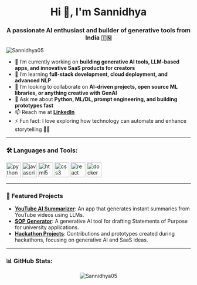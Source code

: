 <h1 align="center">Hi 👋, I'm Sannidhya</h1>
<h3 align="center">A passionate AI enthusiast and builder of generative tools from India 🇮🇳</h3>

<p align="left">
  <img src="https://komarev.com/ghpvc/?username=Sannidhya05&label=Profile%20views&color=0e75b6&style=flat" alt="Sannidhya05" />
</p>

- 🔭 I’m currently working on **building generative AI tools, LLM-based apps, and innovative SaaS products for creators**
- 🌱 I’m learning **full-stack development, cloud deployment, and advanced NLP**
- 👯 I’m looking to collaborate on **AI-driven projects, open source ML libraries, or anything creative with GenAI**
- 💬 Ask me about **Python, ML/DL, prompt engineering, and building prototypes fast**
- 📫 Reach me at **[LinkedIn](https://www.linkedin.com/in/sannidhyajaiswal)**
- ⚡ Fun fact: I love exploring how technology can automate and enhance storytelling 🎥✨

---

### 🛠️ Languages and Tools:
<p align="left">
  <img src="https://cdn.jsdelivr.net/gh/devicons/devicon/icons/python/python-original.svg" alt="python" width="40" height="40"/>
  <img src="https://cdn.jsdelivr.net/gh/devicons/devicon/icons/javascript/javascript-original.svg" alt="javascript" width="40" height="40"/>
  <img src="https://cdn.jsdelivr.net/gh/devicons/devicon/icons/html5/html5-original.svg" alt="html5" width="40" height="40"/>
  <img src="https://cdn.jsdelivr.net/gh/devicons/devicon/icons/css3/css3-original.svg" alt="css3" width="40" height="40"/>
  <img src="https://cdn.jsdelivr.net/gh/devicons/devicon/icons/react/react-original.svg" alt="react" width="40" height="40"/>
  <img src="https://cdn.jsdelivr.net/gh/devicons/devicon/icons/docker/docker-original.svg" alt="docker" width="40" height="40"/>
</p>

---

### 📌 Featured Projects
- [**YouTube AI Summarizer**](https://github.com/Sannidhya05/): An app that generates instant summaries from YouTube videos using LLMs.
- [**SOP Generator**](https://github.com/Sannidhya05/): A generative AI tool for drafting Statements of Purpose for university applications.
- [**Hackathon Projects**](https://github.com/Sannidhya05/): Contributions and prototypes created during hackathons, focusing on generative AI and SaaS ideas.

---

### 📊 GitHub Stats:
<p align="center">
  <img src="https://github-readme-stats.vercel.app/api/top-langs/?username=Sannidhya05&layout=compact&theme=radical" alt="Sannidhya05" />
</p>
